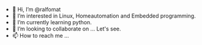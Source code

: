 - 👋 Hi, I’m @ralfomat
- 👀 I’m interested in Linux, Homeautomation and Embedded programming.
- 🌱 I’m currently learning python.
- 💞️ I’m looking to collaborate on ... Let's see.
- 📫 How to reach me ...

<!---
ralfomat/ralfomat is a ✨ special ✨ repository because its `README.md` (this file) appears on your GitHub profile.
You can click the Preview link to take a look at your changes.
--->
